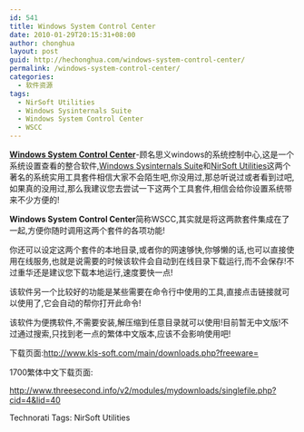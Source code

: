 ```yaml
---
id: 541
title: Windows System Control Center
date: 2010-01-29T20:15:31+08:00
author: chonghua
layout: post
guid: http://hechonghua.com/windows-system-control-center/
permalink: /windows-system-control-center/
categories:
  - 软件资源
tags:
  - NirSoft Utilities
  - Windows Sysinternals Suite
  - Windows System Control Center
  - WSCC
---
```

**<a href="http://www.kls-soft.com/wscc/index.php" target="_blank">Windows System Control Center</a>**-顾名思义windows的系统控制中心,这是一个系统设置查看的整合软件,<a href="http://www.sysinternals.com/" target="_blank">Windows Sysinternals Suite</a>和<a href="http://www.nirsoft.net/" target="_blank">NirSoft Utilities</a>这两个著名的系统实用工具套件相信大家不会陌生吧,你没用过,那总听说过或者看到过吧,如果真的没用过,那么我建议您去尝试一下这两个工具套件,相信会给你设置系统带来不少方便的!

<!--more-->

**Windows System Control Center**简称WSCC,其实就是将这两款套件集成在了一起,方便你随时调用这两个套件的各项功能!</p> 

你还可以设定这两个套件的本地目录,或者你的网速够快,你够懒的话,也可以直接使用在线服务,也就是说需要的时候该软件会自动到在线目录下载运行,而不会保存!不过重华还是建议您下载本地运行,速度要快一点!

该软件另一个比较好的功能是某些需要在命令行中使用的工具,直接点击链接就可以使用了,它会自动的帮你打开此命令!

该软件为便携软件,不需要安装,解压缩到任意目录就可以使用!目前暂无中文版!不过通过搜索,只找到老一点的繁体中文版本,应该不会影响使用吧!

下载页面:<a title="http://www.kls-soft.com/main/downloads.php?freeware=" href="http://www.kls-soft.com/main/downloads.php?freeware=" target="_blank">http://www.kls-soft.com/main/downloads.php?freeware=</a>

1700繁体中文下载页面:

<a title="http://www.threesecond.info/v2/modules/mydownloads/singlefile.php?cid=4&lid=40" href="http://www.threesecond.info/v2/modules/mydownloads/singlefile.php?cid=4&lid=40" target="_blank">http://www.threesecond.info/v2/modules/mydownloads/singlefile.php?cid=4&lid=40</a>

<div style="padding-bottom: 0px; margin: 0px; padding-left: 0px; padding-right: 0px; display: inline; float: none; padding-top: 0px" id="scid:0767317B-992E-4b12-91E0-4F059A8CECA8:198bf685-adf6-4df4-807b-e104c3e6a1c6" class="wlWriterEditableSmartContent">
  Technorati Tags: NirSoft Utilities
</div>